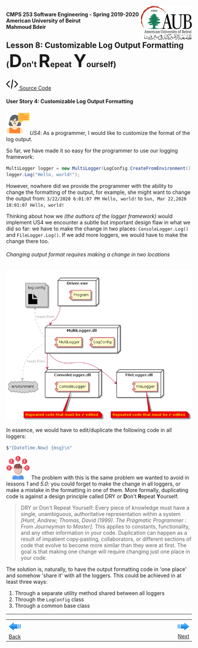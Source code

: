 ﻿<img style="float: right;" src="../../Images/aublogosmall.png"> 

**CMPS 253 Software Engineering - Spring 2019-2020 \
American University of Beirut \
Mahmoud Bdeir**


## Lesson 8: Customizable Log Output Formatting (<font size=7>D</font>on't <font size=7>R</font>epeat <font size=7>Y</font>ourself)
<a href="./"><img src='../../Images/code.png'> Source Code</a>

#### User Story 4: Customizable Log Output Formatting
![user story](../../Images/userstory.png 'User Story')*US4*: As a programmer, I would like to customize the format of the log output.

So far, we have made it so easy for the programmer to use our logging framework:
```C#
MultiLogger logger = new MultiLogger(LogConfig.CreateFromEnvironment());
logger.Log("Hello, world!"); 
```
However, nowhere did we provide the programmer with the ability to change the formatting of the output, for example, she might want to change the output from: `3/22/2020 6:01:07 PM Hello, world!` to `Sun, Mar 22,2020 18:01:07 Hello, world!`

Thinking about how we *(the authors of the logger framework)* would implement US4 we encounter a subtle but important design flaw in what we did so far: we have to make the change in two places: `ConsoleLogger.Log()` and `FileLogger.Log()`. If we add more loggers, we would have to make the change there too.


###### Changing output format requires making a change in two locations

![Lesson 8.0 Deployment Diagram](../images/Deployment-Diagram.png)

In essence, we would have to edit/duplicate the following code in all loggers:
```C#
$"{DateTime.Now} {msg}\n"
```

![problem icon](../../Images/problem.png 'Problem') The problem with this is the same problem we wanted to avoid in lessons *1* and *5.0*: you could forget to make the change in all loggers, or make a mistake in the formatting in one of them. More formally, duplicating code is against a design principle called DRY or <b>D</b>on't <b>R</b>epeat <b>Y</b>ourself.

> DRY or Don't Repeat Yourself: Every piece of knowledge must have a single, unambiguous, authoritative representation within a system *[Hunt, Andrew; Thomas, David (1999). The Pragmatic Programmer : From Journeyman to Master]*. This applies to constants, functionality, and any other information in your code.  Duplication can happen as a result of impatient copy‐pasting, collaborators, or different sections of code that evolve to become more similar than they were at first.  The goal is that making one change will require changing just one place in your code.

The solution is, naturally, to have the output formatting code in 'one place' and somehow 'share it' with all the loggers. This could be achieved in at least three ways:

1. Through a separate utility method shared between all loggers
1. Through the `LogConfig` class
1. Through a common base class


____

<table style='width=100%;'>
<tr>
<td><a href="../../Lesson%2007%20Dynamic%20Log%20Output/Solution%202%20Environment%20Variables/Source%20Code"><img src='../../Images/leftarrow.png'> Back</a></td>
<td width="100%"></td>
<td><a href="../../tree/master/Lesson%2003%20Logger%20Class"><img src='../../Images/rightarrow.png'> Next</a></td>
</tr>
</table>
